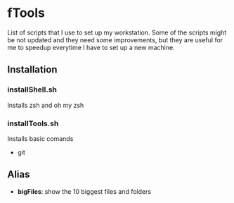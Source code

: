 # fTools
List of scripts that I use to set up my workstation. 
Some of the scripts might be not updated and they need some improvements, but they are useful for me to speedup everytime I have to set up a new machine.


## Installation

### **installShell.sh**
Installs zsh and oh my zsh
 
### **installTools.sh** 
Installs basic comands
- git

## Alias

- **bigFiles**: show the 10 biggest files and folders
